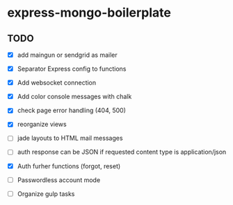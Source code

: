 # express-mongo-boilerplate #

## TODO ##
* [x] add maingun or sendgrid as mailer
* [x] Separator Express config to functions 
* [x] Add websocket connection
* [x] Add color console messages with chalk
* [x] check page error handling (404, 500)
* [x] reorganize views
* [ ] jade layouts to HTML mail messages

* [ ] auth response can be JSON if requested content type is application/json
* [x] Auth furher functions (forgot, reset)
* [ ] Passwordless account mode

* [ ] Organize gulp tasks